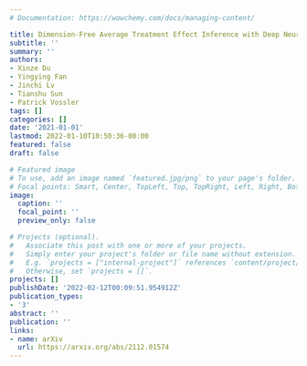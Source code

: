```yaml
---
# Documentation: https://wowchemy.com/docs/managing-content/

title: Dimension-Free Average Treatment Effect Inference with Deep Neural Networks
subtitle: ''
summary: ''
authors:
- Xinze Du
- Yingying Fan
- Jinchi Lv
- Tianshu Sun
- Patrick Vossler
tags: []
categories: []
date: '2021-01-01'
lastmod: 2022-01-10T10:50:36-08:00
featured: false
draft: false

# Featured image
# To use, add an image named `featured.jpg/png` to your page's folder.
# Focal points: Smart, Center, TopLeft, Top, TopRight, Left, Right, BottomLeft, Bottom, BottomRight.
image:
  caption: ''
  focal_point: ''
  preview_only: false

# Projects (optional).
#   Associate this post with one or more of your projects.
#   Simply enter your project's folder or file name without extension.
#   E.g. `projects = ["internal-project"]` references `content/project/deep-learning/index.md`.
#   Otherwise, set `projects = []`.
projects: []
publishDate: '2022-02-12T00:09:51.954912Z'
publication_types:
- '3'
abstract: ''
publication: ''
links:
- name: arXiv
  url: https://arxiv.org/abs/2112.01574
---
```

